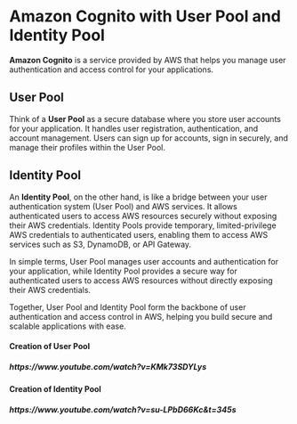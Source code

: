 <!DOCTYPE html>
<html lang="en">
<head>
  <meta charset="UTF-8">
  <meta name="viewport" content="width=device-width, initial-scale=1.0">
  <title>Amazon Cognito with User Pool and Identity Pool</title>
</head>
<body>
  <h1>Amazon Cognito with User Pool and Identity Pool</h1>
  <p><strong>Amazon Cognito</strong> is a service provided by AWS that helps you manage user authentication and access control for your applications.</p>
  <h2>User Pool</h2>
  <p>Think of a <strong>User Pool</strong> as a secure database where you store user accounts for your application. It handles user registration, authentication, and account management. Users can sign up for accounts, sign in securely, and manage their profiles within the User Pool.</p>
  <h2>Identity Pool</h2>
  <p>An <strong>Identity Pool</strong>, on the other hand, is like a bridge between your user authentication system (User Pool) and AWS services. It allows authenticated users to access AWS resources securely without exposing their AWS credentials. Identity Pools provide temporary, limited-privilege AWS credentials to authenticated users, enabling them to access AWS services such as S3, DynamoDB, or API Gateway.</p>
  <p>In simple terms, User Pool manages user accounts and authentication for your application, while Identity Pool provides a secure way for authenticated users to access AWS resources without directly exposing their AWS credentials.</p>
  <p>Together, User Pool and Identity Pool form the backbone of user authentication and access control in AWS, helping you build secure and scalable applications with ease.</p>

  <h4>Creation of User Pool</h4>
<h5>https://www.youtube.com/watch?v=KMk73SDYLys</h5>

<h4>Creation of Identity Pool</h4>
<h5>https://www.youtube.com/watch?v=su-LPbD66Kc&t=345s</h5>

</body>
</html>

